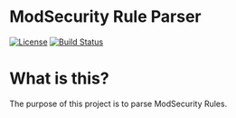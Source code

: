 # ModSecurity Rule Parser
[![License](https://img.shields.io/badge/license-Apache--2.0-blue.svg)](http://www.apache.org/licenses/LICENSE-2.0)
[![Build Status](https://travis-ci.org/bjh7242/ModSecurity-Rule-Parser.svg?branch=master)](https://travis-ci.org/bjh7242/ModSecurity-Rule-Parser)

# What is this?

The purpose of this project is to parse ModSecurity Rules.


